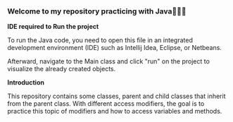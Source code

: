 ### Welcome to my repository practicing with Java👩🏼‍💻

**IDE required to Run the project**

To run the Java code, you need to open this file in an integrated development environment (IDE) such as Intellij Idea, Eclipse, or Netbeans.

Afterward, navigate to the Main class and click "run" on the project to visualize the already created objects.

**Introduction**

This repository contains some classes, parent and child classes that inherit from the parent class. With different access modifiers, the goal is to practice this topic of modifiers and how to access variables and methods.

